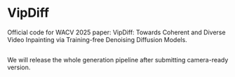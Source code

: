 # VipDiff
Official code for WACV 2025 paper: VipDiff: Towards Coherent and Diverse Video Inpainting via Training-free Denoising Diffusion Models.

##
We will release the whole generation pipeline after submitting camera-ready version.

